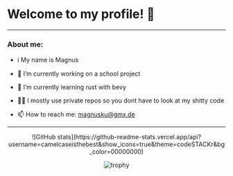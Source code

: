 # Welcome to my profile! 👋
---
### About me:

- ℹ️ My name is Magnus

- 🔭 I’m currently working on a school project

- 🌱 I’m currently learning rust with bevy

- 😶‍🌫️ I mostly use private repos so you dont have to look at my shitty code

- 📫 How to reach me: magnusku@gmx.de
---
<center>
  ![GitHub stats](https://github-readme-stats.vercel.app/api?username=camelcaseisthebest&show_icons=true&theme=codeSTACKr&bg_color=00000000)

  ![trophy](https://github-profile-trophy.vercel.app/?username=camelcaseisthebest&theme=juicyfresh&no-bg=true)

  <!--- ![Top Langs](https://github-readme-stats.vercel.app/api/top-langs/?username=camelcaseisthebest&theme=codeSTACKr&bg_color=00000000) --->

</center>